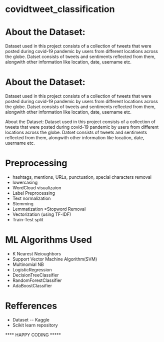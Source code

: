 # covidtweet_classification
# About the Dataset:
Dataset used in this project consists of a collection of tweets that were posted during covid-19 pandemic by users from different locations across the globe.
Datset consists of tweets and sentiments reflected from them, alongwith other information like location, date, username etc.

# About the Dataset:

Dataset used in this project consists of a collection of tweets that were posted during covid-19 pandemic by users from different locations across the globe.
Datset consists of tweets and sentiments reflected from them, alongwith other information like location, date, username etc.

About the Dataset:
Dataset used in this project consists of a collection of tweets that were posted during covid-19 pandemic by users from different locations across the globe. Datset consists of tweets and sentiments reflected from them, alongwith other information like location, date, username etc.

# Preprocessing
* hashtags, mentions, URLs, punctuation, special characters removal
* lowercasing
* WordCloud visualizaion
* Label Preprocessing
* Text normalization
* Stemming
* Lemmatization
*Stopword Removal
* Vectorization (using TF-IDF)
* Train-Test split

# ML Algorithms Used
* K Nearest Neioughbors
* Support Vector Machine Algorithm(SVM)
* Multinomial NB
* LogisticRegression
* DecisionTreeClassifier
* RandomForestClassifier
* AdaBoostClassifier

# Refferences
* Dataset -- Kaggle 
* Scikit learn repository




**** HAPPY CODING *****
